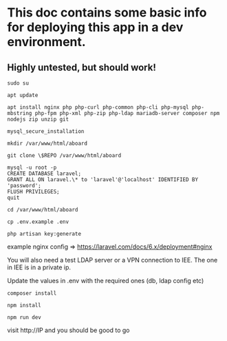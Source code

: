 # This doc contains some basic info for deploying this app in a dev environment.

## Highly untested, but should work!

```
sudo su

apt update

apt install nginx php php-curl php-common php-cli php-mysql php-mbstring php-fpm php-xml php-zip php-ldap mariadb-server composer npm nodejs zip unzip git

mysql_secure_installation

mkdir /var/www/html/aboard

git clone \$REPO /var/www/html/aboard

mysql -u root -p
CREATE DATABASE laravel;
GRANT ALL ON laravel.\* to 'laravel'@'localhost' IDENTIFIED BY 'password';
FLUSH PRIVILEGES;
quit

cd /var/www/html/aboard

cp .env.example .env

php artisan key:generate
```

example nginx config => https://laravel.com/docs/6.x/deployment#nginx

You will also need a test LDAP server or a VPN connection to IEE. The one in IEE is in a private ip.

Update the values in .env with the required ones (db, ldap config etc)

```
composer install

npm install

npm run dev
```

visit http://IP and you should be good to go
